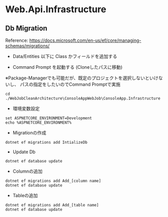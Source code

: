 # Web.Api.Infrastructure

## Db Migration

Reference: https://docs.microsoft.com/en-us/ef/core/managing-schemas/migrations/

- Data/Entities 以下に Class かフィールドを追加する

- Command Prompt を起動する (Cloneしたパスに移動)

※Package-Managerでも可能だが、既定のプロジェクトを選択しないといけないし、
パスの指定をしたいのでCommand Promptで実施

```
cd ./WebJobCleanArchitecture\ConsoleAppWebJob\ConsoleApp.Infrastructure
```

- 環境変数設定

```
set ASPNETCORE_ENVIRONMENT=Development
echo %ASPNETCORE_ENVIRONMENT%
```

- Migrationの作成

```
dotnet ef migrations add IntializeDb
```

- Update Db

```
dotnet ef database update
```

- Columnの追加

```
dotnet ef migrations add Add_[column name]
dotnet ef database update
```


- Tableの追加

```
dotnet ef migrations add Add_[table name]
dotnet ef database update
```
